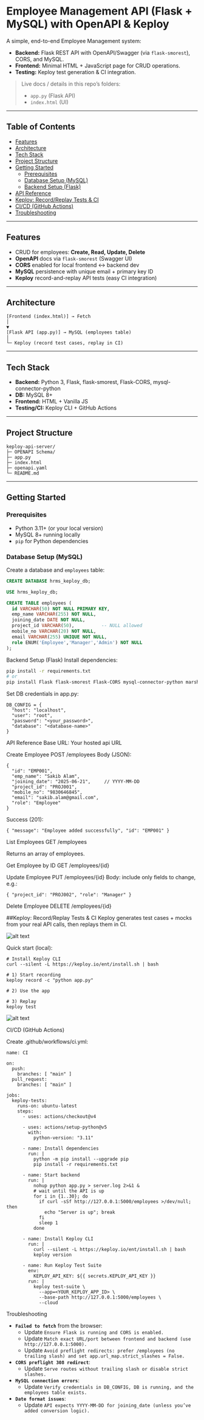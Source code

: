 # Employee Management API (Flask + MySQL) with OpenAPI & Keploy

A simple, end-to-end Employee Management system:

- **Backend:** Flask REST API with OpenAPI/Swagger (via `flask-smorest`), CORS, and MySQL.
- **Frontend:** Minimal HTML + JavaScript page for CRUD operations.
- **Testing:** Keploy test generation & CI integration.

> Live docs / details in this repo’s folders:
> - `app.py` (Flask API)  
> - `index.html` (UI)  

---

## Table of Contents

- [Features](#features)  
- [Architecture](#architecture)  
- [Tech Stack](#tech-stack)  
- [Project Structure](#project-structure)  
- [Getting Started](#getting-started)  
  - [Prerequisites](#prerequisites)  
  - [Database Setup (MySQL)](#database-setup-mysql)  
  - [Backend Setup (Flask)](#backend-setup-flask)  
- [API Reference](#api-reference)  
- [Keploy: Record/Replay Tests & CI](#keploy-recordreplay-tests--ci)  
- [CI/CD (GitHub Actions)](#cicd-github-actions)  
- [Troubleshooting](#troubleshooting)  

---

## Features

- CRUD for employees: **Create, Read, Update, Delete**
- **OpenAPI** docs via `flask-smorest` (Swagger UI)
- **CORS** enabled for local frontend ↔ backend dev
- **MySQL** persistence with unique email + primary key ID
- **Keploy** record-and-replay API tests (easy CI integration)

---

## Architecture
```
[Frontend (index.html)] → Fetch
│
▼
[Flask API (app.py)] → MySQL (employees table)
│
└─ Keploy (record test cases, replay in CI)
```
---

## Tech Stack

- **Backend:** Python 3, Flask, flask-smorest, Flask-CORS, mysql-connector-python  
- **DB:** MySQL 8+  
- **Frontend:** HTML + Vanilla JS  
- **Testing/CI:** Keploy CLI + GitHub Actions

---

## Project Structure
```
keploy-api-server/
├─ OPENAPI Schema/
├─ app.py 
├─ index.html
├─ openapi.yaml
└─ README.md
```

---

## Getting Started

### Prerequisites

- Python 3.11+ (or your local version)
- MySQL 8+ running locally
- `pip` for Python dependencies

### Database Setup (MySQL)

Create a database and `employees` table:

```sql
CREATE DATABASE hrms_keploy_db;

USE hrms_keploy_db;

CREATE TABLE employees (
  id VARCHAR(50) NOT NULL PRIMARY KEY,
  emp_name VARCHAR(255) NOT NULL,
  joining_date DATE NOT NULL,
  project_id VARCHAR(50),          -- NULL allowed
  mobile_no VARCHAR(20) NOT NULL,
  email VARCHAR(255) UNIQUE NOT NULL,
  role ENUM('Employee','Manager','Admin') NOT NULL
);
```
Backend Setup (Flask)
Install dependencies:

```bash
pip install -r requirements.txt
# or
pip install Flask flask-smorest Flask-CORS mysql-connector-python marshmallow
```
Set DB credentials in app.py:
```
DB_CONFIG = {
  "host": "localhost",
  "user": "root",
  "password": "<your_password>",
  "database": "<database-name>"
}
```
API Reference
Base URL: Your hosted api URL

Create Employee
POST /employees
Body (JSON):
```
{
  "id": "EMP001",
  "emp_name": "Sakib Alam",
  "joining_date": "2025-06-21",     // YYYY-MM-DD
  "project_id": "PROJ001",
  "mobile_no": "9830646845",
  "email": "sakib.alam@gmail.com",
  "role": "Employee"
}
```
Success (201):
```
{ "message": "Employee added successfully", "id": "EMP001" }
```

List Employees
GET /employees

Returns an array of employees.

Get Employee by ID
GET /employees/{id}

Update Employee
PUT /employees/{id}
Body: include only fields to change, e.g.:
```
{ "project_id": "PROJ002", "role": "Manager" }
```
Delete Employee
DELETE /employees/{id}

##Keploy: Record/Replay Tests & CI
Keploy generates test cases + mocks from your real API calls, then replays them in CI.

![alt text][logo4]

[logo4]: https://github.com/Sakibalam03/keploy-api-server/blob/main/Assets/Keploy%20API%20Testing%20Dashboard.png "API Testing Dashboard"

Quick start (local):
```
# Install Keploy CLI
curl --silent -L https://keploy.io/ent/install.sh | bash

# 1) Start recording
keploy record -c "python app.py"

# 2) Use the app 

# 3) Replay
keploy test
```

![alt text][logo5]

[logo5]: https://github.com/Sakibalam03/keploy-api-server/blob/main/Assets/Keploy%20Website%20Extension%20for%20Project.png "Project Keploy API Testing"
CI/CD (GitHub Actions)

Create .github/workflows/ci.yml:
```
name: CI

on:
  push:
    branches: [ "main" ]
  pull_request:
    branches: [ "main" ]

jobs:
  keploy-tests:
    runs-on: ubuntu-latest
    steps:
      - uses: actions/checkout@v4

      - uses: actions/setup-python@v5
        with:
          python-version: "3.11"

      - name: Install dependencies
        run: |
          python -m pip install --upgrade pip
          pip install -r requirements.txt

      - name: Start backend
        run: |
          nohup python app.py > server.log 2>&1 &
          # wait until the API is up
          for i in {1..30}; do
            if curl -sSf http://127.0.0.1:5000/employees >/dev/null; then
              echo "Server is up"; break
            fi
            sleep 1
          done

      - name: Install Keploy CLI
        run: |
          curl --silent -L https://keploy.io/ent/install.sh | bash
          keploy version

      - name: Run Keploy Test Suite
        env:
          KEPLOY_API_KEY: ${{ secrets.KEPLOY_API_KEY }}
        run: |
          keploy test-suite \
            --app=<YOUR_KEPLOY_APP_ID> \
            --base-path http://127.0.0.1:5000/employees \
            --cloud
```
Troubleshooting
* **`Failed to fetch`** from the browser:
  * Update `Ensure Flask is running and CORS is enabled.`
  * Update `Match exact URL/port between frontend and backend (use http://127.0.0.1:5000).`
  * Update `Avoid preflight redirects: prefer /employees (no trailing slash) and set app.url_map.strict_slashes = False.`
* **`CORS preflight 308 redirect`**:
  * Update `Serve routes without trailing slash or disable strict slashes.`
* **`MySQL connection errors`**:
  * Update `Verify credentials in DB_CONFIG, DB is running, and the employees table exists.`
* **`Date format issues`**:
  * Update `API expects YYYY-MM-DD for joining_date (unless you’ve added conversion logic).`
